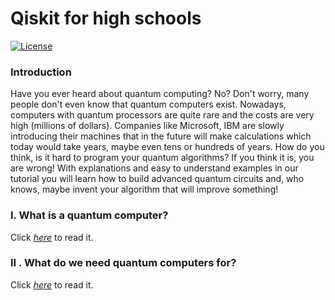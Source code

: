 # Qiskit for high schools
[![License](https://img.shields.io/github/license/Qiskit/qiskit-tutorials.svg?style=popout-square)](https://opensource.org/licenses/Apache-2.0)

### Introduction
Have you ever heard about quantum computing? No? Don't worry, many people don't even know that quantum computers exist. Nowadays, computers with quantum processors are quite rare and the costs are very high (millions of dollars). Companies like Microsoft, IBM are slowly introducing their machines that in the future will make calculations which today would take years, maybe even tens or hundreds of years. How do you think, is it hard to program your quantum algorithms? If you think it is, you are wrong! With explanations and easy to understand examples in our tutorial you will learn how to build advanced quantum circuits and, who knows, maybe invent your algorithm that will improve something!

### I. What is a quantum computer?
Click [*here*](https://github.com/tstopa/Qiskit_for_high_schools/blob/main/tutorial/Qiskit%20tutorial%20for%20students.ipynb) to read it.

### II . What do we need quantum computers for?
Click [*here*](https://github.com/tstopa/Qiskit_for_high_schools/blob/main/tutorial/What%20do%20we%20need%20quantum%20computers%20for.md) to read it.
